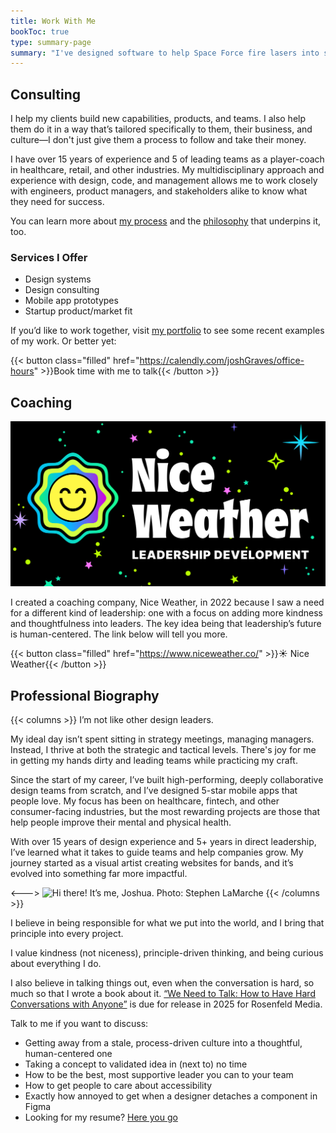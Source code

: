 ```yaml
---
title: Work With Me
bookToc: true
type: summary-page
summary: "I've designed software to help Space Force fire lasers into space and earned over 500,000 5-star reviews on apps I've designed. Big or small, I love working through tricky problems and designing the right approach to addressing them."
---
```


## Consulting

I help my clients build new capabilities, products, and teams. I also help them do it in a way that’s tailored specifically to them, their business, and culture—I don't just give them a process to follow and take their money.

I have over 15 years of experience and 5 of leading teams as a player-coach in healthcare, retail, and other industries. My multidisciplinary approach and experience with design, code, and management allows me to work closely with engineers, product managers, and stakeholders alike to know what they need for success.

You can learn more about [my process](/process) and the [philosophy](/philosophy) that underpins it, too.

### Services I Offer

- Design systems
- Design consulting
- Mobile app prototypes
- Startup product/market fit

If you’d like to work together, visit [my portfolio](/portfolio) to see some recent examples of my work. Or better yet:

{{< button class="filled" href="https://calendly.com/joshGraves/office-hours" >}}Book time with me to talk{{< /button >}}


## Coaching
![Nice Weather: Developing Human-Centered Leaders](nice-weather.png)

I created a coaching company, Nice Weather, in 2022 because I saw a need for a different kind of leadership: one with a focus on adding more kindness and thoughtfulness into leaders. The key idea being that leadership’s future is human-centered. The link below will tell you more.

{{< button class="filled" href="https://www.niceweather.co/" >}}☀️ Nice Weather{{< /button >}}

## Professional Biography

{{< columns >}}
I’m not like other design leaders.

My ideal day isn’t spent sitting in strategy meetings, managing managers. Instead, I thrive at both the strategic and tactical levels. There's joy for me in getting my hands dirty and leading teams while practicing my craft.

Since the start of my career, I’ve built high-performing, deeply collaborative design teams from scratch, and I’ve designed 5-star mobile apps that people love. My focus has been on healthcare, fintech, and other consumer-facing industries, but the most rewarding projects are those that help people improve their mental and physical health.

With over 15 years of design experience and 5+ years in direct leadership, I’ve learned what it takes to guide teams and help companies grow. My journey started as a visual artist creating websites for bands, and it’s evolved into something far more impactful.

<--->
![Hi there! It&rsquo;s me, Joshua. Photo: Stephen LaMarche](/jg1.webp)
{{< /columns >}}


I believe in being responsible for what we put into the world, and I bring that principle into every project. 

I value kindness (not niceness), principle-driven thinking, and being curious about everything I do.

I also believe in talking things out, even when the conversation is hard, so much so that I wrote a book about it. [“We Need to Talk: How to Have Hard Conversations with Anyone”](https://rosenfeldmedia.com/books/we-need-to-talk-a-survival-guide-for-tough-conversations/) is due for release in 2025 for Rosenfeld Media.

Talk to me if you want to discuss:

- Getting away from a stale, process-driven culture into a thoughtful, human-centered one
- Taking a concept to validated idea in (next to) no time
- How to be the best, most supportive leader you can to your team
- How to get people to care about accessibility
- Exactly how annoyed to get when a designer detaches a component in Figma
- Looking for my resume? [Here you go](/resume.pdf)